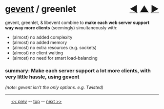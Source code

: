 [gevent](http://www.gevent.org/) / greenlet <span style="float:right;">[&#x25C0;](14.md) [&#x25B2;](../README.md) [&#x25BA;](16.md)</span>
=========

gevent, greenlet, & libevent combine to __make each web server support way way more clients__ (seemingly) simultaneously with:

* (almost) no added complexity
* (almost) no added memory
* (almost) no extra resources (e.g. sockets)
* (almost) no client waiting
* (almost) no need for smart load-balancing

### summary: Make each server support a lot more clients, with very little hassle, using gevent

*(note: gevent isn't the only options. e.g. Twisted)*

------

&nbsp;&nbsp;&nbsp;&nbsp; [&lt;&lt; prev](14.md) -- [top](../README.md) -- [next &gt;&gt;](16.md)